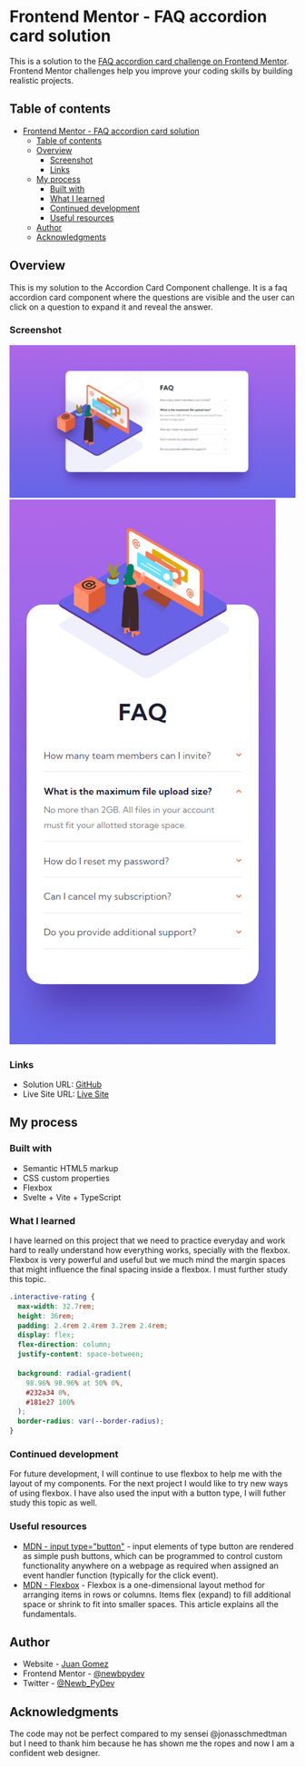 # Frontend Mentor - FAQ accordion card solution

This is a solution to the [FAQ accordion card challenge on Frontend Mentor](https://www.frontendmentor.io/challenges/faq-accordion-card-XlyjD0Oam). Frontend Mentor challenges help you improve your coding skills by building realistic projects.

## Table of contents

- [Frontend Mentor - FAQ accordion card solution](#frontend-mentor---faq-accordion-card-solution)
  - [Table of contents](#table-of-contents)
  - [Overview](#overview)
    - [Screenshot](#screenshot)
    - [Links](#links)
  - [My process](#my-process)
    - [Built with](#built-with)
    - [What I learned](#what-i-learned)
    - [Continued development](#continued-development)
    - [Useful resources](#useful-resources)
  - [Author](#author)
  - [Acknowledgments](#acknowledgments)

## Overview

This is my solution to the Accordion Card Component challenge. It is a faq
accordion card component where the questions are visible and the user can click
on a question to expand it and reveal the answer.

### Screenshot

![](./src//assets//images//screenshot-desktop.png)
![](./src//assets//images/screenshot-mobile.png)

### Links

- Solution URL: [GitHub](https://github.com/newbpydev/09-faq-accordion-card-vue-typescript)
- Live Site URL: [Live Site](https://teal-sopapillas-2dd445.netlify.app/)

## My process

### Built with

- Semantic HTML5 markup
- CSS custom properties
- Flexbox
- Svelte + Vite + TypeScript

### What I learned

I have learned on this project that we need to practice everyday and work hard
to really understand how everything works, specially with the flexbox. Flexbox
is very powerful and useful but we much mind the margin spaces that might
influence the final spacing inside a flexbox. I must further study this topic.

```css
.interactive-rating {
  max-width: 32.7rem;
  height: 36rem;
  padding: 2.4rem 2.4rem 3.2rem 2.4rem;
  display: flex;
  flex-direction: column;
  justify-content: space-between;

  background: radial-gradient(
    98.96% 98.96% at 50% 0%,
    #232a34 0%,
    #181e27 100%
  );
  border-radius: var(--border-radius);
}
```

### Continued development

For future development, I will continue to use flexbox to help me with the
layout of my components. For the next project I would like to try new ways of
using flexbox. I have also used the input with a button type, I will futher
study this topic as well.

### Useful resources

- [MDN - input type="button"](https://developer.mozilla.org/en-US/docs/Web/HTML/Element/input/button) - input elements of type button are rendered as simple push buttons, which can be programmed to control custom functionality anywhere on a webpage as required when assigned an event handler function (typically for the click event).
- [MDN - Flexbox](https://developer.mozilla.org/en-US/docs/Learn/CSS/CSS_layout/Flexbox) - Flexbox is a one-dimensional layout method for arranging items in rows or columns. Items flex (expand) to fill additional space or shrink to fit into smaller spaces. This article explains all the fundamentals.

## Author

- Website - [Juan Gomez](https://www.newbpydev.com)
- Frontend Mentor - [@newbpydev](https://www.frontendmentor.io/profile/newbpydev)
- Twitter - [@Newb_PyDev](https://twitter.com/Newb_PyDev)

## Acknowledgments

The code may not be perfect compared to my sensei @jonasschmedtman but I need
to thank him because he has shown me the ropes and now I am a confident web
designer.

